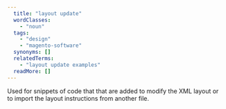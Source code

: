 ```yaml
---
  title: "layout update"
  wordClasses: 
    - "noun"
  tags: 
    - "design"
    - "magento-software"
  synonyms: []
  relatedTerms: 
    - "layout update examples"
  readMore: []
---
```

Used for snippets of code that that are added to modify the XML layout or to import the layout instructions from another file.
